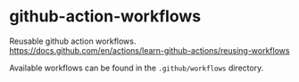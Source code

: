 # github-action-workflows
Reusable github action workflows. 
https://docs.github.com/en/actions/learn-github-actions/reusing-workflows

Available workflows can be found in the `.github/workflows` directory.
